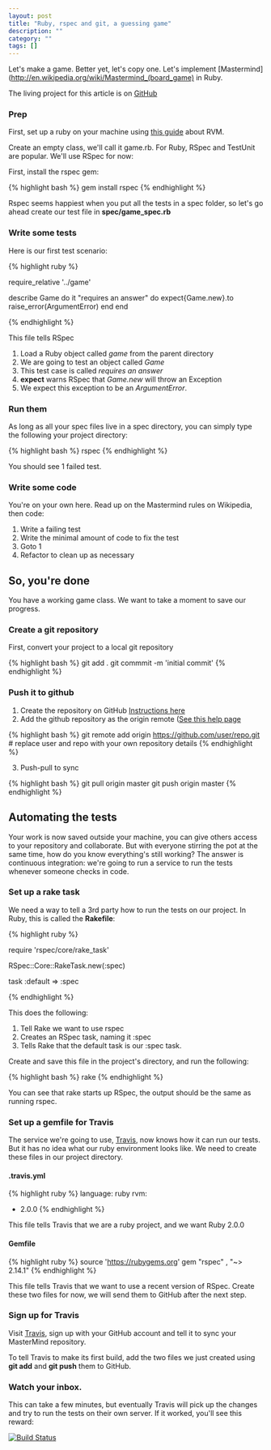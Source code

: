 ```yaml
---
layout: post
title: "Ruby, rspec and git, a guessing game"
description: ""
category: ""
tags: []
---
```


Let's make a game. Better yet, let's copy one. Let's implement [Mastermind](http://en.wikipedia.org/wiki/Mastermind_(board_game) in Ruby.

The living project for this article is on [GitHub](https://github.com/tomv564/mastermind)

### Prep

First, set up a ruby on your machine using [this guide](http://railsapps.github.io/installrubyonrails-mac.html) about RVM.

Create an empty class, we'll call it game.rb.
For Ruby, RSpec and TestUnit are popular. We'll use RSpec for now:

First, install the rspec gem:

{% highlight bash %}
gem install rspec
{% endhighlight %}

Rspec seems happiest when you put all the tests in a spec folder, so let's go ahead create our test file in **spec/game_spec.rb**

### Write some tests

Here is our first test scenario:

{% highlight ruby %}

require_relative '../game'

describe Game do
	it "requires an answer" do
		expect{Game.new}.to raise_error(ArgumentError)
	end
end

{% endhighlight %}

This file tells RSpec

1. Load a Ruby object called *game* from the parent directory
2. We are going to test an object called *Game*
3. This test case is called *requires an answer*
4. **expect** warns RSpec that *Game.new* will throw an Exception
5. We expect this exception to be an *ArgumentError*.

### Run them

As long as all your spec files live in a spec directory, you can simply type the following your project directory:

{% highlight bash %}
rspec
{% endhighlight %}

You should see 1 failed test.

### Write some code

You're on your own here. Read up on the Mastermind rules on Wikipedia, then code:

1. Write a failing test
2. Write the minimal amount of code to fix the test
3. Goto 1
4. Refactor to clean up as necessary

## So, you're done

You have a working game class. We want to take a moment to save our progress.

### Create a git repository

First, convert your project to a local git repository

{% highlight bash %}
git add .
git commmit -m 'initial commit'
{% endhighlight %}

### Push it to github

1. Create the repository on GitHub [Instructions here](https://help.github.com/articles/create-a-repo)
2. Add the github repository as the origin remote ([See this help page](https://help.github.com/articles/adding-a-remote)

{% highlight bash %}
git remote add origin https://github.com/user/repo.git # replace user and repo with your own repository details
{% endhighlight %}

3. Push-pull to sync

{% highlight bash %}
git pull origin master
git push origin master
{% endhighlight %}

## Automating the tests

Your work is now saved outside your machine, you can give others access to your repository and collaborate. But with everyone stirring the pot at the same time, how do you know everything's still working? The answer is continuous integration: we're going to run a service to run the tests whenever someone checks in code.

### Set up a rake task

We need a way to tell a 3rd party how to run the tests on our project. In Ruby, this is called the **Rakefile**:

{% highlight ruby %}

require 'rspec/core/rake_task'

RSpec::Core::RakeTask.new(:spec)

task :default => :spec

{% endhighlight %}

This does the following:

1. Tell Rake we want to use rspec
2. Creates an RSpec task, naming it :spec
3. Tells Rake that the default task is our :spec task.

Create and save this file in the project's directory, and run the following:

{% highlight bash %}
rake
{% endhighlight %}

You can see that rake starts up RSpec, the output should be the same as running rspec.

### Set up a gemfile for Travis

The service we're going to use, [Travis](https://travis-ci.org), now knows how it can run our tests. But it has no idea what our ruby environment looks like. We need to create these files in our project directory.

#### .travis.yml
{% highlight ruby %}
language: ruby
rvm:
  - 2.0.0
{% endhighlight %}

This file tells Travis that we are a ruby project, and we want Ruby 2.0.0

#### Gemfile
{% highlight ruby %}
source 'https://rubygems.org'
gem "rspec"    , "~> 2.14.1"
{% endhighlight %}

This file tells Travis that we want to use a recent version of RSpec.
Create these two files for now, we will send them to GitHub after the next step.

### Sign up for Travis

Visit [Travis](https://travis-ci.org), sign up with your GitHub account and tell it to sync your MasterMind repository.

To tell Travis to make its first build, add the two files we just created using **git add** and **git push** them to GitHub.

### Watch your inbox.

This can take a few minutes, but eventually Travis will pick up the changes and try to run the tests on their own server. If it worked, you'll see this reward:

[![Build Status](https://travis-ci.org/tomv564/mastermind.png?branch=master)](https://travis-ci.org/tomv564/mastermind)